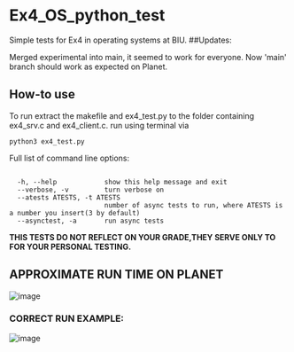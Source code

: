 # Ex4_OS_python_test

Simple tests for Ex4 in operating systems at BIU.
##Updates:

Merged experimental into main, it seemed to work for everyone. Now 'main' branch should work as expected on Planet.

## How-to use
To run extract the makefile and ex4_test.py to the folder containing ex4_srv.c and ex4_client.c.
run using terminal via
```
python3 ex4_test.py
```

Full list of command line options:
```

  -h, --help            show this help message and exit
  --verbose, -v         turn verbose on
  --atests ATESTS, -t ATESTS
                        number of async tests to run, where ATESTS is a number you insert(3 by default)
  --asynctest, -a       run async tests
```

**THIS TESTS DO NOT REFLECT ON YOUR GRADE,THEY SERVE ONLY TO FOR YOUR PERSONAL TESTING.**

## **APPROXIMATE RUN TIME ON PLANET**
![image](https://user-images.githubusercontent.com/72495653/173893401-8d81fdec-3882-479c-98b2-ea1cdb41b737.png)

### **CORRECT RUN EXAMPLE:**
![image](https://user-images.githubusercontent.com/72495653/173892395-773fadf3-839d-4c22-a119-e199bc147efb.png)
